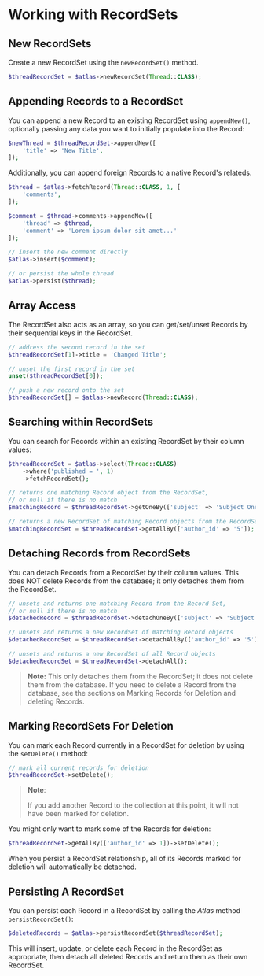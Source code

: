 # Working with RecordSets

## New RecordSets

Create a new RecordSet using the `newRecordSet()` method.

```php
$threadRecordSet = $atlas->newRecordSet(Thread::CLASS);
```

## Appending Records to a RecordSet

You can append a new Record to an existing RecordSet using `appendNew()`,
optionally passing any data you want to initially populate into the Record:

```php
$newThread = $threadRecordSet->appendNew([
    'title' => 'New Title',
]);
```

Additionally, you can append foreign Records to a native Record's relateds.

```php
$thread = $atlas->fetchRecord(Thread::CLASS, 1, [
    'comments',
]);

$comment = $thread->comments->appendNew([
    'thread' => $thread,
    'comment' => 'Lorem ipsum dolor sit amet...'
]);

// insert the new comment directly
$atlas->insert($comment);

// or persist the whole thread
$atlas->persist($thread);
```

## Array Access

The RecordSet also acts as an array, so you can get/set/unset Records by their
sequential keys in the RecordSet.

```php
// address the second record in the set
$threadRecordSet[1]->title = 'Changed Title';

// unset the first record in the set
unset($threadRecordSet[0]);

// push a new record onto the set
$threadRecordSet[] = $atlas->newRecord(Thread::CLASS);
```

## Searching within RecordSets

You can search for Records within an existing RecordSet by their column values:

```php
$threadRecordSet = $atlas->select(Thread::CLASS)
    ->where('published = ', 1)
    ->fetchRecordSet();

// returns one matching Record object from the RecordSet,
// or null if there is no match
$matchingRecord = $threadRecordSet->getOneBy(['subject' => 'Subject One']);

// returns a new RecordSet of matching Record objects from the RecordSet
$matchingRecordSet = $threadRecordSet->getAllBy(['author_id' => '5']);
```

## Detaching Records from RecordSets

You can detach Records from a RecordSet by their column values. This does NOT
delete Records from the database; it only detaches them from the RecordSet.

```php
// unsets and returns one matching Record from the Record Set,
// or null if there is no match
$detachedRecord = $threadRecordSet->detachOneBy(['subject' => 'Subject One']);

// unsets and returns a new RecordSet of matching Record objects
$detachedRecordSet = $threadRecordSet->detachAllBy(['author_id' => '5']);

// unsets and returns a new RecordSet of all Record objects
$detachedRecordSet = $threadRecordSet->detachAll();
```

> **Note:**
  This only detaches them from the RecordSet; it does not delete them
  from the database. If you need to delete a Record from the database, see the
  sections on Marking Records for Deletion and deleting Records.

## Marking RecordSets For Deletion

You can mark each Record currently in a RecordSet for deletion by using the
`setDelete()` method:

```php
// mark all current records for deletion
$threadRecordSet->setDelete();
```

> **Note**:
>
> If you add another Record to the collection at this point, it will not have
> been marked for deletion.

You might only want to mark some of the Records for deletion:

```php
$threadRecordSet->getAllBy(['author_id' => 1])->setDelete();
```

When you persist a RecordSet relationship, all of its Records marked for
deletion will automatically be detached.

## Persisting A RecordSet

You can persist each Record in a RecordSet by calling the _Atlas_ method
`persistRecordSet()`:

```php
$deletedRecords = $atlas->persistRecordSet($threadRecordSet);
```

This will insert, update, or delete each Record in the RecordSet as appropriate,
then detach all deleted Records and return them as their own RecordSet.
